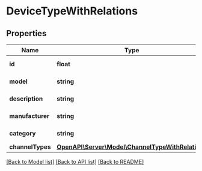 # DeviceTypeWithRelations

## Properties
Name | Type | Description | Notes
------------ | ------------- | ------------- | -------------
**id** | **float** | Automatically generated ID | [optional] 
**model** | **string** | DeviceType model | 
**description** | **string** | DeviceType description | [optional] 
**manufacturer** | **string** | DeviceType manufacturer | 
**category** | **string** | DeviceType category | [optional] 
**channelTypes** | [**OpenAPI\Server\Model\ChannelTypeWithRelations**](ChannelTypeWithRelations.md) |  | [optional] 

[[Back to Model list]](../README.md#documentation-for-models) [[Back to API list]](../README.md#documentation-for-api-endpoints) [[Back to README]](../README.md)


